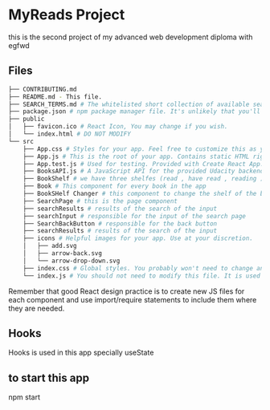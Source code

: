 # MyReads Project

this is the second project of my advanced web development diploma with egfwd

## Files

```bash
├── CONTRIBUTING.md
├── README.md - This file.
├── SEARCH_TERMS.md # The whitelisted short collection of available search terms for you to use with your app.
├── package.json # npm package manager file. It's unlikely that you'll need to modify this.
├── public
│   ├── favicon.ico # React Icon, You may change if you wish.
│   └── index.html # DO NOT MODIFY
└── src
    ├── App.css # Styles for your app. Feel free to customize this as you desire.
    ├── App.js # This is the root of your app. Contains static HTML right now.
    ├── App.test.js # Used for testing. Provided with Create React App. Testing is encouraged, but not required.
    ├── BooksAPI.js # A JavaScript API for the provided Udacity backend. Instructions for the methods are below.
    ├── BookShelf # we have three shelfes (read , have read , reading ) this component representing them
    ├── Book # This component for every book in the app
    ├── BookSHelf Changer # this component to change the shelf of the book.
    ├── SearchPage # this is the page component
    ├── searchResults # results of the search of the input
    ├── searchInput # responsible for the input of the search page
    ├── SearchBackButton # responsible for the back button
    ├── searchResults # results of the search of the input
    ├── icons # Helpful images for your app. Use at your discretion.
    │   ├── add.svg
    │   ├── arrow-back.svg
    │   └── arrow-drop-down.svg
    ├── index.css # Global styles. You probably won't need to change anything here.
    └── index.js # You should not need to modify this file. It is used for DOM rendering only.
```

Remember that good React design practice is to create new JS files for each component and use import/require statements to include them where they are needed.

## Hooks

Hooks is used in this app specially useState

## to start this app

npm start
